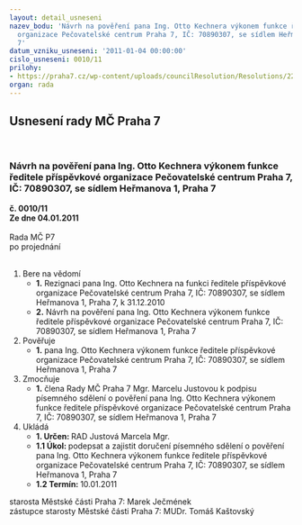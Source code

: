 ```yaml
---
layout: detail_usneseni
nazev_bodu: 'Návrh na pověření pana Ing. Otto Kechnera výkonem funkce ředitele příspěvkové
  organizace Pečovatelské centrum Praha 7, IČ: 70890307, se sídlem Heřmanova 1, Praha
  7'
datum_vzniku_usneseni: '2011-01-04 00:00:00'
cislo_usneseni: 0010/11
prilohy:
- https://praha7.cz/wp-content/uploads/councilResolution/Resolutions/22015/1-11-sd%c4%9blen%c3%ad_o_pov%c4%9b%c5%99en%c3%ad_-_kechner.doc
organ: rada
---
```

<div id="ucUsn_pList" class="usn">
	<span><h2>Usnesení rady MČ Praha 7 </h2>
<br></span><div class="standBody">
<span><h3>Návrh na pověření pana Ing. Otto Kechnera výkonem funkce ředitele příspěvkové organizace Pečovatelské centrum Praha 7, IČ: 70890307, se sídlem Heřmanova 1, Praha 7</h3></span><div class="center">
		<strong>č. 0010/11</strong><br>
	</div>
<div class="center">
		<strong>Ze dne 04.01.2011</strong><br><br>
	</div>Rada MČ P7<br> po projednání<br><br><ol>
<li>Bere na vědomí<ul>
<li>
<strong>1.</strong> Rezignaci pana Ing. Otto Kechnera na funkci ředitele příspěvkové organizace Pečovatelské centrum Praha 7, IČ: 70890307, se sídlem Heřmanova 1, Praha 7, k 31.12.2010</li>
<li>
<strong>2.</strong> Návrh na pověření pana Ing. Otto Kechnera výkonem funkce ředitele příspěvkové organizace Pečovatelské centrum Praha 7, IČ: 70890307, se sídlem Heřmanova 1, Praha 7 </li>
</ul>
</li>
<li>Pověřuje<ul><li>
<strong>1.</strong> pana Ing. Otto Kechnera výkonem funkce ředitele příspěvkové organizace Pečovatelské centrum Praha 7, IČ: 70890307, se sídlem Heřmanova 1, Praha 7 </li></ul>
</li>
<li>Zmocňuje<ul><li>
<strong>1.</strong> člena Rady MČ Praha 7 Mgr. Marcelu Justovou k podpisu písemného sdělení o pověření pana Ing. Otto Kechnera výkonem funkce ředitele příspěvkové organizace Pečovatelské centrum Praha 7, IČ: 70890307, se sídlem Heřmanova 1, Praha 7       </li></ul>
</li>
<li>Ukládá<ul>
<li>
<strong>1. Určen: </strong>RAD Justová Marcela Mgr.</li>
<li>
<strong>1.1 Úkol: </strong>podepsat a zajistit doručení písemného sdělení o pověření pana Ing. Otto Kechnera výkonem funkce ředitele příspěvkové organizace Pečovatelské centrum Praha 7, IČ: 70890307, se sídlem Heřmanova 1, Praha 7</li>
<li>
<strong>1.2 Termín: </strong>10.01.2011</li>
</ul>
</li>
</ol>starosta Městské části Praha 7: Marek Ječmének<br>zástupce starosty Městské části Praha 7: MUDr. Tomáš Kaštovský 
</div>
</div>
